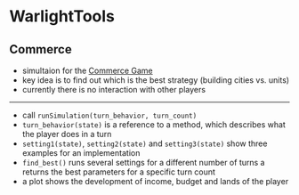 # WarlightTools

## Commerce
- simultaion for the [Commerce Game](https://www.warzone.com/MultiPlayer?GameID=20134581)
- key idea is to find out which is the best strategy (building cities vs. units)
- currently there is no interaction with other players

---

- call ```runSimulation(turn_behavior, turn_count)```
- ```turn_behavior(state)``` is a reference to a method, which describes what the player does in a turn
- ```setting1(state)```, ```setting2(state)``` and ```setting3(state)``` show three examples for an implementation
- ```find_best()``` runs several settings for a different number of turns a returns the best parameters for a specific turn count
- a plot shows the development of income, budget and lands of the player
